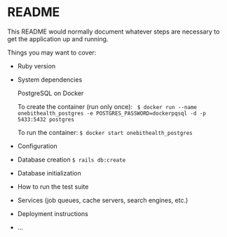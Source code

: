 # README

This README would normally document whatever steps are necessary to get the
application up and running.

Things you may want to cover:

* Ruby version

* System dependencies

  PostgreSQL on Docker

  To create the container (run only once):
  ` $ docker run --name onebithealth_postgres -e POSTGRES_PASSWORD=dockerpqsql -d -p 5433:5432 postgres`

  To run the container:
  `$ docker start onebithealth_postgres`

* Configuration

* Database creation
  `$ rails db:create`

* Database initialization

* How to run the test suite

* Services (job queues, cache servers, search engines, etc.)

* Deployment instructions

* ...
